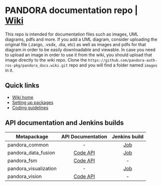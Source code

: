 # PANDORA documentation repo | [Wiki](https://github.com/pandora-auth-ros-pkg/pandora_docs/wiki)

This repo is intended for documentation files such as images, UML diagrams, pdfs and more. 
If you add a UML diagram, consider uploading the original file (.zargo, .vsdx, .dia, etc) as well as images and pdfs for that diagram in order to be easily downloadable and viewable. 
In case you need to upload an image in order to use it from the wiki, you should upload that image directly to the wiki repo. 
Clone the `https://github.com/pandora-auth-ros-pkg/pandora_docs.wiki.git` repo and you will find a folder named `images` in it.

## Quick links

- [Wiki home](https://github.com/pandora-auth-ros-pkg/pandora_docs/wiki)
- [Setting up packages](https://github.com/pandora-auth-ros-pkg/pandora_docs/wiki/Setup%20Packages)
- [Coding guidelines](https://github.com/pandora-auth-ros-pkg/pandora_docs/wiki/Coding-Guidelines)

## API documentation and Jenkins builds

|       Metapackage     |                             API Documentation                             |Jenkins build|
| --------------------- | :------------------------------------------------------------------------:|:-----------:|
| pandora_common        | -                                                                         | [Job][1]    |
| pandora_data_fusion   | [Code API](http://docs.pandora.ee.auth.gr/api/pandora_data_fusion/html/)  | [Job][2]    |
| pandora_fsm           | [Code API](http://docs.pandora.ee.auth.gr/api/pandora_fsm/html/)          | -           |
| pandora_visualization | -                                                                         | [Job][3]    |
| pandora_vision        | [Code API](http://docs.pandora.ee.auth.gr/api/pandora_vision/html/)       | -           |

[1]: http://jenkins.pandora.ee.auth.gr/job/test-pandora_common/
[2]: http://jenkins.pandora.ee.auth.gr/job/test-pandora_data_fusion/
[3]: http://jenkins.pandora.ee.auth.gr/job/test-pandora_visualization/

